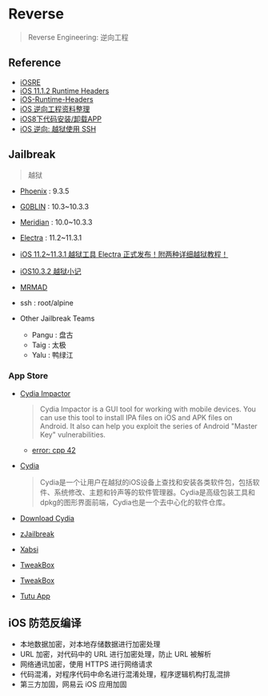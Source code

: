 # Reverse
> Reverse Engineering: 逆向工程

## Reference

- [iOSRE](http://iosre.com)
- [iOS 11.1.2 Runtime Headers](http://developer.limneos.net/)
- [iOS-Runtime-Headers](https://github.com/nst/iOS-Runtime-Headers)
- [iOS 逆向工程资料整理](https://niyaoyao.github.io/2017/05/09/Learning-Reverse-From-Today-D4)
- [iOS8下代码安装/卸载APP](https://blog.0xbbc.com/2014/12/ios8%E4%B8%8B%E4%BB%A3%E7%A0%81%E5%AE%89%E8%A3%85%E5%8D%B8%E8%BD%BDapp/)
- [iOS 逆向: 越狱使用 SSH](http://www.veryitman.com/2018/05/12/iOS-%E9%80%86%E5%90%91-%E8%B6%8A%E7%8B%B1%E4%BD%BF%E7%94%A8-SSH/)

## Jailbreak
> 越狱

- [Phoenix](https://phoenixpwn.com/) : 9.3.5
- [G0BLIN](https://g0blin.sticktron.net/) : 10.3~10.3.3
- [Meridian](https://meridian.sparkes.zone/) : 10.0~10.3.3
- [Electra](https://coolstar.org/electra/) : 11.2~11.3.1
- [iOS 11.2~11.3.1 越狱工具 Electra 正式发布！附两种详细越狱教程！](http://wemedia.ifeng.com/68205264/wemedia.shtml)
- [iOS10.3.2 越狱小记](https://zhuanlan.zhihu.com/p/35627866)
- [MRMAD](https://mrmad.com.tw/)

- ssh : root/alpine

- Other Jailbreak Teams
    * Pangu : 盘古
    * Taig : 太极
    * Yalu : 鸭绿江

### App Store

- [Cydia Impactor](http://www.cydiaimpactor.com/) 

    > Cydia Impactor is a GUI tool for working with mobile devices. You can use this tool to install IPA files on iOS and APK files on Android. It also can help you exploit the series of Android "Master Key" vulnerabilities.
    
    * [error: cpp 42](https://yalujailbreak.net/cpp-42-cydia-impactor/)

- [Cydia](https://www.cydiaios7.com/)
    
    > Cydia是一个让用户在越狱的iOS设备上查找和安装各类软件包，包括软件、系统修改、主题和铃声等的软件管理器。Cydia是高级包装工具和dpkg的图形界面前端，Cydia也是一个去中心化的软件仓库。

- [Download Cydia](https://downloadcydia.org/) 

- [zJailbreak](http://zjailbreak.com)
- [Xabsi](https://xabsi.com/)
- [TweakBox](https://www.tweakboxapp.com/)
- [TweakBox](https://tweakbox.org/)
- [Tutu App](https://tutu-app.org/)

## iOS 防范反编译

- 本地数据加密，对本地存储数据进行加密处理
- URL 加密，对代码中的 URL 进行加密处理，防止 URL 被解析
- 网络通讯加密，使用 HTTPS 进行网络请求
- 代码混淆，对程序代码中命名进行混淆处理，程序逻辑机构打乱混排
- 第三方加固，网易云 iOS 应用加固